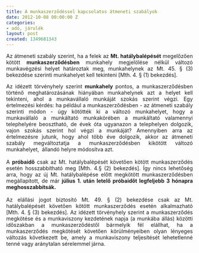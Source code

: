 ```yaml
---
title: A munkaszerződéssel kapcsolatos átmeneti szabályok
date: 2012-10-08 00:00:00 Z
categories:
- adó, járulék
layout: post
created: 1349681343
---
```


<p style="text-align: justify;">Az átmeneti szabály szerint, ha a felek az <strong>Mt. hatálybalépését</strong> megelőzően kötött <strong>munkaszerződésben</strong> munkahely megjelölése nélkül változó munkavégzési helyet határoztak meg, munkahelynek az Mt. 45. § (3) bekezdése szerinti munkahelyet kell tekinteni [Mth. 4. § (1) bekezdés].</p><p style="text-align: justify;">Az idézett törvényhely szerint <strong>munkahely</strong> pontos, a munkaszerződésben történő meghatározásának hiányában munkahelynek azt a helyet kell tekinteni, ahol a munkavállaló munkáját szokás szerint végzi. Egy értelmezési kérdés: ha például a munkaszerződésben - az átmeneti szabály szerinti módon - úgy kötötték ki a változó munkahelyet, hogy a munkavállaló a munkáltató munkakörében a munkáltató valamennyi telephelyére beosztható, de évek óta ugyanazon a telephelyen dolgozik, vajon szokás szerint hol végzi a munkáját? Amennyiben arra az értelmezésre jutunk, hogy ahol több éve dolgozik, akkor az átmeneti szabály megváltoztatja a munkaszerződésben kikötött változó munkahelyet,&nbsp; állandó helyre módosítva azt.<br>&nbsp;<br>A <strong>próbaidő</strong> csak az Mt. hatálybalépését követően kötött munkaszerződés esetén hosszabbítható meg [Mth. 4.§ (2) bekezdés]. Így nincs lehetőség arra, hogy az új Mt. hatálybalépése előtt megkötött munkaszerződésben megállapított, de már <strong>július 1. után letelő próbaidőt legfeljebb 3 hónapra meghosszabbítsák.</strong><br>&nbsp;<br>Az elállási jogot biztosító Mt. 49. § (2) bekezdése csak az Mt. hatálybalépését követően kötött munkaszerződés esetén alkalmazható [Mth. 4. § (3) bekezdés]. Az idézett törvényhely szerint a munkaszerződés megkötése és a munkaviszony kezdetének napja (a munkába állás) közötti időszakban a munkaszerződéstől bármelyik fél elállhat, ha a munkaszerződés megkötését követően körülményeiben olyan lényeges változás következett be, amely a munkaviszony teljesítését lehetetlenné tenné vagy aránytalan sérelemmel járna.</p>
